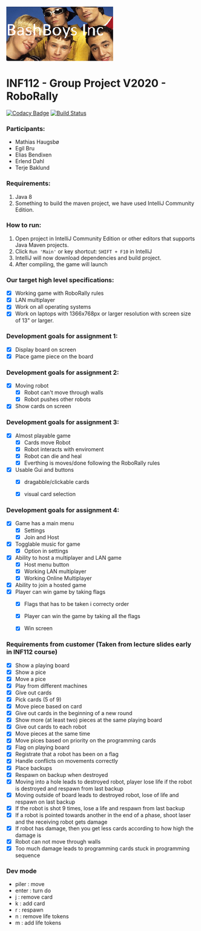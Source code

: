 ![Logo](Deliverables/BashBoysIncLogo.png)
# INF112 - Group Project V2020 - RoboRally

[![Codacy Badge](https://api.codacy.com/project/badge/Grade/2f558cb07fbf480480dbf5a9286d5362)](https://app.codacy.com/gh/inf112-v20/BashBoys_Inc?utm_source=github.com&utm_medium=referral&utm_content=inf112-v20/BashBoys_Inc&utm_campaign=Badge_Grade_Dashboard)
[![Build Status](https://travis-ci.com/inf112-v20/BashBoys_Inc.svg?branch=master)](https://travis-ci.com/inf112-v20/BashBoys_Inc)


### Participants:
- Mathias Haugsbø
- Egil Bru 
- Elias Bendixen
- Erlend Dahl
- Terje Baklund

### Requirements:
1. Java 8
2. Something to build the maven project, we have used IntelliJ Community Edition.

### How to run:
1. Open project in IntelliJ Community Edition or other editors that supports Java Maven projects.
2. Click `Run 'Main'` or key shortcut: `SHIFT + F10` in IntelliJ
3. IntelliJ will now download dependencies and build project.
4. After compiling, the game will launch

### Our target high level specifications:
- [x] Working game with RoboRally rules
- [x] LAN multiplayer
- [x] Work on all operating systems
- [x] Work on laptops with 1366x768px or larger resolution with screen size of 13" or larger.

### Development goals for assignment 1:
- [x] Display board on screen
- [x] Place game piece on the board

### Development goals for assignment 2:
- [x] Moving robot
  - [x] Robot can't move through walls
  - [x] Robot pushes other robots
- [x] Show cards on screen

### Development goals for assignment 3:
- [x] Almost playable game
  - [x] Cards move Robot 
  - [x] Robot interacts with enviroment
  - [x] Robot can die and heal
  - [x] Everthing is moves/done following the RoboRally rules
- [x] Usable Gui and buttons
  - [x] dragabble/clickable cards
  - [x] visual card selection
  
  
### Development goals for assignment 4:
- [x] Game has a main menu
  - [x] Settings
  - [x] Join and Host
- [x] Togglable music for game
  - [x] Option in settings
- [x] Ability to host a multiplayer and LAN game
  - [x] Host menu button
  - [x] Working LAN multiplayer
  - [x] Working Online Multiplayer
- [x] Ability to join a hosted game
- [x] Player can win game by taking flags
  - [x] Flags that has to be taken i correcty order
  - [x] Player can win the game by taking all the flags
  - [x] Win screen

 
### Requirements from customer (Taken from lecture slides early in INF112 course)
- [x] Show a playing board
- [x] Show a pice
- [x] Move a pice
- [x] Play from different machines
- [x] Give out cards
- [x] Pick cards (5 of 9)
- [x] Move piece based on card
- [x] Give out cards in the beginning of a new round
- [x] Show more (at least two) pieces at the same playing board
- [x] Give out cards to each robot
- [x] Move pieces at the same time
- [x] Move pices based on priority on the programming cards
- [x] Flag on playing board
- [x] Registrate that a robot has been on a flag
- [x] Handle conflicts on movements correctly
- [x] Place backups
- [x] Respawn on backup when destroyed
- [x] Moving into a hole leads to destroyed robot, player lose life if the robot is destroyed and respawn from last backup
- [x] Moving outside of board leads to destroyed robot, lose of life and respawn on last backup
- [x] If the robot is shot 9 times, lose a life and respawn from last backup
- [x] If a robot is pointed towards another in the end of a phase, shoot laser and the receiving robot gets damage
- [x] If robot has damage, then you get less cards according to how high the damage is
- [x] Robot can not move through walls
- [x] Too much damage leads to programming cards stuck in programming sequence

### Dev mode
- piler : move
- enter : turn do
- j : remove card
- k : add card
- r : respawn
- n : remove life tokens
- m : add life tokens
